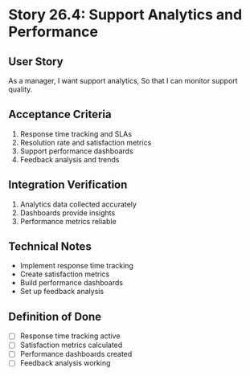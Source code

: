 # Story 26.4: Support Analytics and Performance

## User Story
As a manager,
I want support analytics,
So that I can monitor support quality.

## Acceptance Criteria
1. Response time tracking and SLAs
2. Resolution rate and satisfaction metrics
3. Support performance dashboards
4. Feedback analysis and trends

## Integration Verification
1. Analytics data collected accurately
2. Dashboards provide insights
3. Performance metrics reliable

## Technical Notes
- Implement response time tracking
- Create satisfaction metrics
- Build performance dashboards
- Set up feedback analysis

## Definition of Done
- [ ] Response time tracking active
- [ ] Satisfaction metrics calculated
- [ ] Performance dashboards created
- [ ] Feedback analysis working